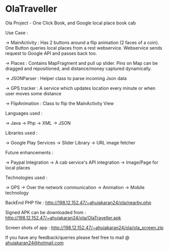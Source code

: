 # OlaTraveller
Ola Project - One Click Book, and Google local place book cab


Use Case :

-> MainActivity : Has 2 buttons around a flip animation (2 faces of a coin). One Button queries local places from a rest webservice. Webservice sends request to Google API and passes back too.

-> Places : Contains MapFragment and pull up slider. Pins on Map can be dragged and repositioned, and distance/money captured dynamically.

-> JSONParser : Helper class to parse incoming Json data

-> GPS tracker : A service which updates location every minute or when user moves some distance

-> FlipAnimation : Class to flip the MainActivity View


Languages used :

-> Java
-> Php
-> XML
-> JSON

Libraries used : 

-> Google Play Services
-> Slider Library
-> URL image fetcher

Future enhancements :

-> Paypal Integration
-> A cab service's API integration
-> Image/Page for local places

Technologies used :

-> GPS
-> Over the network communication
-> Animation
-> Mobile technology

BackEnd PHP file : http://198.12.152.47/~ahujakaran24/ola/nearby.php

Signed APK can be downloaded from : http://198.12.152.47/~ahujakaran24/ola/OlaTraveller.apk

Screen shots of app : http://198.12.152.47/~ahujakaran24/ola/ola_screen.zip


If you have any feedback/queries please feel free to mail @ ahujakaran24@hotmail.com

